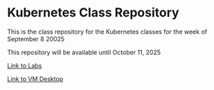 # Kubernetes Class Repository

This is the class repository for the Kubernetes classes for the week of September 8 20025

This repository will be available until October 11, 2025

[Link to Labs](https://jruels.github.io/core-k8s/)

[Link to VM Desktop]( https://my.ablazedesktop.com)
